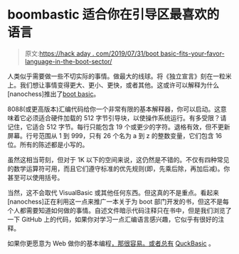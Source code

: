 # boombastic 适合你在引导区最喜欢的语言

> 原文:[https://hack aday . com/2019/07/31/boot basic-fits-your-favor-language-in-the-boot-sector/](https://hackaday.com/2019/07/31/bootbasic-fits-your-favorite-language-in-the-boot-sector/)

人类似乎需要做一些不切实际的事情。做最大的线球。将《独立宣言》刻在一粒米上。我们想让事情变得更大、更小、更快，或者其他。这或许可以解释为什么[nanochess]推出了[boot basic](https://github.com/nanochess/bootBASIC)。

8088(或更高版本)汇编代码给你一个非常有限的基本解释器，你可以启动。这意味着它必须适合硬件加载的 512 字节引导块，以使操作系统运行。有多受限？请记住，它适合 512 字节。每行只能包含 19 个或更少的字符。退格有效，但不更新屏幕。行号范围从 1 到 999，只有 26 个名为 a 到 z 的整数变量，它们包含 16 位。所有的陈述都是小写的。

虽然这相当苛刻，但对于 1K 以下的空间来说，这仍然是不错的。不仅有四种常见的数学运算符可用，而且它们遵守标准的优先规则(即，先乘后除，再加后减)。你甚至可以使用括号。

当然，这不会取代 VisualBasic 或其他任何东西。但这真的不是重点。看起来[nanochess]正在利用这一点来推广一本关于为 boot 部门开发的书，但这不是每个人都需要知道如何做的事情。自述文件暗示代码注释只在书中，但是我们浏览了一下 GitHub 上的代码，如果你对学习一点汇编语言感兴趣，它似乎有很好的注释。

如果你更愿意为 Web 做你的基本编程[，那很容易。或者总有](https://hackaday.com/2018/09/17/its-the-web-basically/) [QuckBasic](https://hackaday.com/2018/02/22/quickbasic-lives-on-with-qb64/) 。